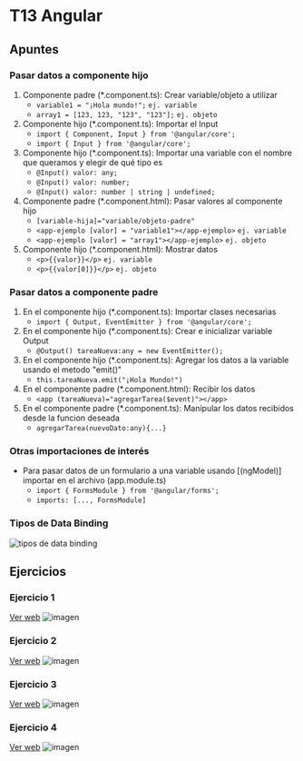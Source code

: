 # T13 Angular

## Apuntes
### Pasar datos a componente hijo
1. Componente padre (*.component.ts): Crear variable/objeto a utilizar
    - `variable1 = "¡Hola mundo!";` `ej. variable`
    - `array1 = [123, 123, "123", "123"];` `ej. objeto`
2. Componente hijo (*.component.ts): Importar el Input
    - `import { Component, Input } from '@angular/core';`
    - `import { Input } from '@angular/core';`
3. Componente hijo (*.component.ts): Importar una variable con el nombre que queramos y elegir de qué tipo es
    - `@Input() valor: any;`
    - `@Input() valor: number;`
    - `@Input() valor: number | string | undefined;`
4. Componente padre (*.component.html): Pasar valores al componente hijo
    - `[variable-hija]="variable/objeto-padre"`
    - `<app-ejemplo [valor] = "variable1"></app-ejemplo>` `ej. variable`
    - `<app-ejemplo [valor] = "array1"></app-ejemplo>` `ej. objeto`
5. Componente hijo (*.component.html): Mostrar datos
    - `<p>{{valor}}</p>` `ej. variable`
    - `<p>{{valor[0]}}</p>` `ej. objeto`

### Pasar datos a componente padre
1. En el componente hijo (*.component.ts): Importar clases necesarias
    - `import { Output, EventEmitter } from '@angular/core';`
2. En el componente hijo (*.component.ts): Crear e inicializar variable Output
    - `@Output() tareaNueva:any = new EventEmitter();`
3. En el componente hijo (*.component.ts): Agregar los datos a la variable usando el metodo "emit()"
    - `this.tareaNueva.emit("¡Hola Mundo!")`
4. En el componente padre (*.component.html): Recibir los datos
    - `<app (tareaNueva)="agregarTarea($event)"></app>`
5. En el componente padre (*.component.ts): Manipular los datos recibidos desde la funcion deseada
    - `agregarTarea(nuevoDato:any){...}`

### Otras importaciones de interés
- Para pasar datos de un formulario a una variable usando [(ngModel)] importar en el archivo (app.module.ts)
    - `import { FormsModule } from '@angular/forms';`
    - `imports: [..., FormsModule]`

### Tipos de Data Binding
![tipos de data binding](https://github.com/santiarroyave/sao-fe-gc-ejercicios-T13-Angular-07-2023/assets/135848692/27edc7dc-9422-4fec-bdee-a7890a7c9127)

## Ejercicios
### Ejercicio 1
[Ver web](https://main.d2c4boz30j7bgp.amplifyapp.com/)
![imagen](https://github.com/santiarroyave/sao-fe-gc-ejercicios-T13-Angular-07-2023/assets/135848692/53bc5d2b-d2ed-4373-8618-7f822771f754)

### Ejercicio 2
[Ver web](https://main.d2d054m1ju5qmd.amplifyapp.com/)
![imagen](https://github.com/santiarroyave/sao-fe-gc-ejercicios-T13-Angular-07-2023/assets/135848692/faca97c1-f7a6-4cc9-a2c1-b3d9afcd61b9)

### Ejercicio 3
[Ver web](https://main.d19ngalbsstzes.amplifyapp.com/)
![imagen](https://github.com/santiarroyave/sao-fe-gc-ejercicios-T13-Angular-07-2023/assets/135848692/69fc8124-1ab3-46af-bf8d-b754cbbd91be)

### Ejercicio 4
[Ver web](about:blank)
![imagen](https://github.com/santiarroyave/sao-fe-gc-ejercicios-T13-Angular-07-2023/assets/135848692/45e8c85b-4360-4fea-9b1b-eb0869e5b92f)

